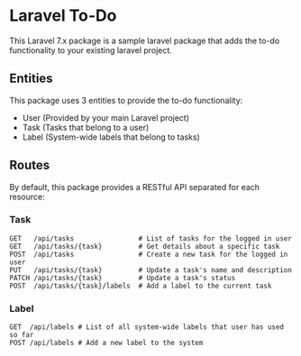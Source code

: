 # Laravel To-Do
This Laravel 7.x package is a sample laravel package that adds the to-do functionality to your existing laravel project.

## Entities
This package uses 3 entities to provide the to-do functionality:
* User (Provided by your main Laravel project)
* Task (Tasks that belong to a user)
* Label (System-wide labels that belong to tasks)

## Routes
By default, this package provides a RESTful API separated for each resource:

### Task
```
GET   /api/tasks                # List of tasks for the logged in user
GET   /api/tasks/{task}         # Get details about a specific task
POST  /api/tasks                # Create a new task for the logged in user
PUT   /api/tasks/{task}         # Update a task's name and description
PATCH /api/tasks/{task}         # Update a task's status
POST  /api/tasks/{task}/labels  # Add a label to the current task
```

### Label
```
GET  /api/labels # List of all system-wide labels that user has used so far
POST /api/labels # Add a new label to the system
```